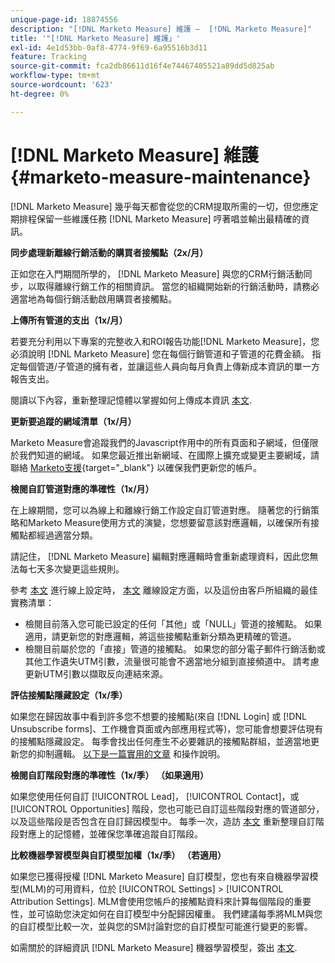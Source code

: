 ```yaml
---
unique-page-id: 18874556
description: "[!DNL Marketo Measure] 維護 —  [!DNL Marketo Measure]"
title: '"[!DNL Marketo Measure] 維護」'
exl-id: 4e1d53bb-0af8-4774-9f69-6a95516b3d11
feature: Tracking
source-git-commit: fca2db86611d16f4e74467405521a89dd5d825ab
workflow-type: tm+mt
source-wordcount: '623'
ht-degree: 0%

---
```


# [!DNL Marketo Measure] 維護 {#marketo-measure-maintenance}

[!DNL Marketo Measure] 幾乎每天都會從您的CRM提取所需的一切，但您應定期排程保留一些維護任務 [!DNL Marketo Measure] 哼著唱並輸出最精確的資訊。

**同步處理新離線行銷活動的購買者接觸點（2x/月）**

正如您在入門期間所學的， [!DNL Marketo Measure] 與您的CRM行銷活動同步，以取得離線行銷工作的相關資訊。 當您的組織開始新的行銷活動時，請務必適當地為每個行銷活動啟用購買者接觸點。

**上傳所有管道的支出（1x/月）**

若要充分利用以下專案的完整收入和ROI報告功能[!DNL Marketo Measure]，您必須說明 [!DNL Marketo Measure] 您在每個行銷管道和子管道的花費金額。 指定每個管道/子管道的擁有者，並讓這些人員向每月負責上傳新成本資訊的單一方報告支出。

閱讀以下內容，重新整理記憶體以掌握如何上傳成本資訊 [本文](/help/marketing-spend/spend-management/marketing-channel-costs.md).

**更新要追蹤的網域清單（1x/月）**

Marketo Measure會追蹤我們的Javascript作用中的所有頁面和子網域，但僅限於我們知道的網域。 如果您最近推出新網域、在國際上擴充或變更主要網域，請聯絡 [Marketo支援](https://nation.marketo.com/t5/support/ct-p/Support){target="_blank"} 以確保我們更新您的帳戶。

**檢閱自訂管道對應的準確性（1x/月）**

在上線期間，您可以為線上和離線行銷工作設定自訂管道對應。 隨著您的行銷策略和Marketo Measure使用方式的演變，您想要留意該對應邏輯，以確保所有接觸點都經過適當分類。

請記住， [!DNL Marketo Measure] 編輯對應邏輯時會重新處理資料，因此您無法每七天多次變更這些規則。

參考 [本文](/help/channel-tracking-and-setup/online-channels/online-custom-channel-setup.md) 進行線上設定時， [本文](/help/channel-tracking-and-setup/offline-channels/offline-custom-channel-setup.md) 離線設定方面，以及這份由客戶所組織的最佳實務清單：

* 檢閱目前落入您可能已設定的任何「其他」或「NULL」管道的接觸點。 如果適用，請更新您的對應邏輯，將這些接觸點重新分類為更精確的管道。
* 檢閱目前屬於您的「直接」管道的接觸點。 如果您的部分電子郵件行銷活動或其他工作遺失UTM引數，流量很可能會不適當地分組到直接頻道中。 請考慮更新UTM引數以擷取反向連結來源。

**評估接觸點隱藏設定（1x/季）**

如果您在歸因故事中看到許多您不想要的接觸點(來自 [!DNL Login] 或 [!DNL Unsubscribe forms]、工作機會頁面或內部應用程式等)，您可能會想要評估現有的接觸點隱藏設定。 每季會找出任何產生不必要雜訊的接觸點群組，並適當地更新您的抑制邏輯。 [以下是一篇實用的文章](/help/advanced-marketo-measure-features/touchpoint-settings/touchpoint-removal-and-touchpoint-suppression.md)  和操作說明。

**檢閱自訂階段對應的準確性（1x/季） （如果適用）**

如果您使用任何自訂 [!UICONTROL Lead]， [!UICONTROL Contact]，或 [!UICONTROL Opportunities] 階段，您也可能已自訂這些階段對應的管道部分，以及這些階段是否包含在自訂歸因模型中。 每季一次，造訪 [本文](/help/advanced-marketo-measure-features/custom-attribution-models/custom-attribution-model-and-setup.md) 重新整理自訂階段對應上的記憶體，並確保您準確追蹤自訂階段。

**比較機器學習模型與自訂模型加權（1x/季） （若適用）**

如果您已獲得授權 [!DNL Marketo Measure] 自訂模型，您也有來自機器學習模型(MLM)的可用資料，位於 [!UICONTROL Settings] > [!UICONTROL Attribution Settings]. MLM會使用您帳戶的接觸點資料來計算每個階段的重要性，並可協助您決定如何在自訂模型中分配歸因權重。 我們建議每季將MLM與您的自訂模型比較一次，並與您的SM討論對您的自訂模型可能進行變更的影響。

如需關於的詳細資訊 [!DNL Marketo Measure] 機器學習模型，簽出 [本文](/help/advanced-marketo-measure-features/custom-attribution-models/machine-learning-model-faq.md).
